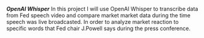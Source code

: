 ***OpenAI Whisper***
  In this project I will use OpenAI Whisper to transcribe data from Fed speech video and compare market market data during the time speech was live broadcasted. In order to analyze market reaction to specific words that Fed chair J.Powell says during the press conference.
